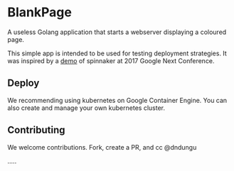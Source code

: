 # BlankPage
A useless Golang application that  starts a webserver displaying a coloured page.

This simple app is intended to be used for testing deployment strategies. It was
inspired by a [demo](https://www.youtube.com/watch?v=05EZx3MBHSY) of spinnaker
at 2017 Google Next Conference.

## Deploy
We recommending using kubernetes on Google Container Engine. You can also create
and manage your own kubernetes cluster.

## Contributing
We welcome contributions. Fork, create a PR, and cc @dndungu 

.....
